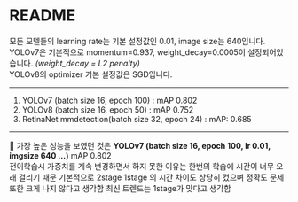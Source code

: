 # README
모든 모델들의 learning rate는 기본 설정값인 0.01, image size는 640입니다.  
YOLOv7은 기본적으로 momentum=0.937, weight_decay=0.0005이 설정되어있습니다. *(weight_decay = L2 penalty)*  
YOLOv8의 optimizer 기본 설정값은 SGD입니다.


<hr/>

1. YOLOv7 (batch size 16, epoch 100) : mAP 0.802
2. YOLOv8 (batch size 16, epoch 50) : mAP 0.752
3. RetinaNet mmdetection(batch size 32, epoch 24) : mAP: 0.685

<hr/>

🎯 가장 높은 성능을 보였던 것은 **YOLOv7 (batch size 16, epoch 100, lr 0.01, imgsize 640 ...)** mAP 0.802  
전이학습시 가중치를 계속 변경하면서 하지 못한 이유는 한번의 학습에 시간이 너무 오래 걸리기 때문
기본적으로 2stage 1stage 의 시간 차이도 상당히 컸으며 정확도 문제 또한 크게 나지 않다고 생각함
최신 트렌드는 1stage가 맞다고 생각함 
